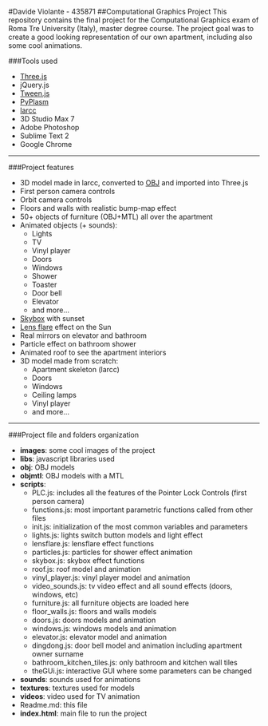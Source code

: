 #Davide Violante - 435871
##Computational Graphics Project
This repository contains the final project for the Computational Graphics exam of Roma Tre University (Italy), master degree course. The project goal was to create a good looking representation of our own apartment, including also some cool animations.

###Tools used
* [Three.js](http://www.threejs.org)
* jQuery.js
* [Tween.js](https://github.com/sole/tween.js/)
* [PyPlasm](https://github.com/plasm-language/pyplasm)
* [larcc](https://github.com/cvdlab/lar-cc)
* 3D Studio Max 7
* Adobe Photoshop
* Sublime Text 2
* Google Chrome

_____________________

###Project features
* 3D model made in larcc, converted to [OBJ](http://en.wikipedia.org/wiki/Wavefront_OBJ) and imported into Three.js
* First person camera controls
* Orbit camera controls
* Floors and walls with realistic bump-map effect
* 50+ objects of furniture (OBJ+MTL) all over the apartment
* Animated objects (+ sounds):
  * Lights
  * TV
  * Vinyl player
  * Doors
  * Windows
  * Shower
  * Toaster
  * Door bell
  * Elevator
  * and more...
* [Skybox](http://en.wikipedia.org/wiki/Skybox_(video_games)) with sunset
* [Lens flare](http://en.wikipedia.org/wiki/Lens_flare) effect on the Sun
* Real mirrors on elevator and bathroom
* Particle effect on bathroom shower
* Animated roof to see the apartment interiors
* 3D model made from scratch:
  * Apartment skeleton (larcc)  
  * Doors
  * Windows
  * Ceiling lamps
  * Vinyl player
  * and more...

___________________

###Project file and folders organization
* **images**: some cool images of the project
* **libs**: javascript libraries used
* **obj**: OBJ models
* **objmtl**: OBJ models with a MTL
* **scripts**:
   * PLC.js: includes all the features of the Pointer Lock Controls (first person camera)
   * functions.js: most important parametric functions called from other files
   * init.js: initialization of the most common variables and parameters
   * lights.js: lights switch button models and light effect
   * lensflare.js: lensflare effect functions
   * particles.js: particles for shower effect animation
   * skybox.js: skybox effect functions
   * roof.js: roof model and animation
   * vinyl_player.js: vinyl player model and animation
   * video_sounds.js: tv video effect and all sound effects (doors, windows, etc)
   * furniture.js: all furniture objects are loaded here
   * floor_walls.js: floors and walls models
   * doors.js: doors models and animation
   * windows.js: windows models and animation
   * elevator.js: elevator model and animation
   * dingdong.js: door bell model and animation including apartment owner surname
   * bathroom_kitchen_tiles.js: only bathroom and kitchen wall tiles
   * theGUi.js: interactive GUI where some parameters can be changed
* **sounds**: sounds used for animations
* **textures**: textures used for models
* **videos**: video used for TV animation
* Readme.md: this file
* **index.html**: main file to run the project

